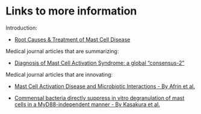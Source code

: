 <!--
source: gpt-3 + jph editing
tags: links
-->

# Links to more information

Introduction:

* [Root Causes & Treatment of Mast Cell Disease](https://www.ifm.org/news-insights/root-causes-treatment-of-mast-cell-disease/)


Medical journal articles that are summarizing:

* [Diagnosis of Mast Cell Activation Syndrome: a global “consensus-2”](https://www.degruyter.com/document/doi/10.1515/dx-2020-0005/html)


Medical journal articles that are innovating:

* [Mast Cell Activation Disease and Microbiotic Interactions - By Afrin et al.](https://www.clinicaltherapeutics.com/article/S0149-2918(15)00074-0/fulltext)

* [Commensal bacteria directly suppress in vitro degranulation of mast cells in a MyD88-independent manner - By Kasakura et al.](https://www.tandfonline.com/doi/full/10.1080/09168451.2014.930327)
